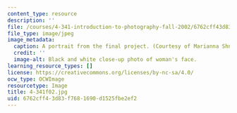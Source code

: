 ```yaml
---
content_type: resource
description: ''
file: /courses/4-341-introduction-to-photography-fall-2002/6762cff43d83f7681690d1525fbe2ef2_4-341f02.jpg
file_type: image/jpeg
image_metadata:
  caption: A portrait from the final project. (Courtesy of Marianna Shnayderman.)
  credit: ''
  image-alt: Black and white close-up photo of woman's face.
learning_resource_types: []
license: https://creativecommons.org/licenses/by-nc-sa/4.0/
ocw_type: OCWImage
resourcetype: Image
title: 4-341f02.jpg
uid: 6762cff4-3d83-f768-1690-d1525fbe2ef2
---
```

